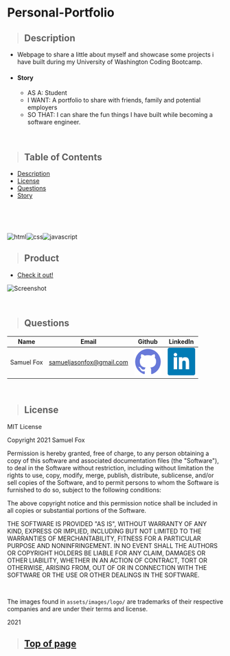 
# Personal-Portfolio

>## Description 

* Webpage to share a little about myself and showcase some projects i have built during my University of Washington Coding Bootcamp.
* #### Story
    * AS A: Student
    * I WANT: A portfolio to share with friends, family and potential employers
    * SO THAT: I can share the fun things I have built while becoming a software engineer.

<br>

>## Table of Contents

* [Description](#Description)
* [License](#License)
* [Questions](#Questions)
* [Story](#Story)
<br>


<br>


<br>

![html](https://img.shields.io/badge/-HTML5-blue?logo=html5)![css](https://img.shields.io/badge/-CSS-red?logo=css3)![javascript](https://img.shields.io/badge/-javascript-yellow?logo=javascript)



>## Product

* [Check it out!](https://samuelfox1.github.io/Personal-Portfolio/) 

![Screenshot](./assets/images/screenshot2.png)

<br>


>## Questions

| Name | Email  | Github  | LinkedIn |
| :--: | :----: | :-----: | :------: |
| Samuel Fox | samueljasonfox@gmail.com | [![Github](./assets/images/logo/github.png)](https://github.com/samuelfox1) | [![LinkedIn](./assets/images/logo/linkedin.png)](https://www.linkedin.com/in/samuel-fox-tacoma) |

<br>

>## License

MIT License

Copyright 2021 Samuel Fox

Permission is hereby granted, free of charge, to any person obtaining a copy of this software and associated documentation files (the "Software"), to deal in the Software without restriction, including without limitation the rights to use, copy, modify, merge, publish, distribute, sublicense, and/or sell copies of the Software, and to permit persons to whom the Software is furnished to do so, subject to the following conditions:

The above copyright notice and this permission notice shall be included in all copies or substantial portions of the Software.

THE SOFTWARE IS PROVIDED "AS IS", WITHOUT WARRANTY OF ANY KIND, EXPRESS OR IMPLIED, INCLUDING BUT NOT LIMITED TO THE WARRANTIES OF MERCHANTABILITY, FITNESS FOR A PARTICULAR PURPOSE AND NONINFRINGEMENT. IN NO EVENT SHALL THE AUTHORS OR COPYRIGHT HOLDERS BE LIABLE FOR ANY CLAIM, DAMAGES OR OTHER LIABILITY, WHETHER IN AN ACTION OF CONTRACT, TORT OR OTHERWISE, ARISING FROM, OUT OF OR IN CONNECTION WITH THE SOFTWARE OR THE USE OR OTHER DEALINGS IN THE SOFTWARE.

<br>

The images found in `assets/images/logo/` are trademarks of their respective companies and are under their terms and license.
<br>

2021
<br>

>## [Top of page](#README-Generator)
